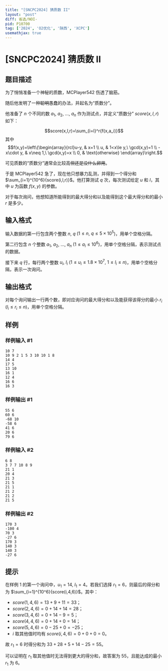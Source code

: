 ```yaml
---
title: "[SNCPC2024] 猜质数 II"
layout: "post"
diff: 省选/NOI-
pid: P10700
tag: ['2024', 'O2优化', '陕西', 'XCPC']
usemathjax: true
---
```


# [SNCPC2024] 猜质数 II
## 题目描述

为了悄悄准备一个神秘的质数，MCPlayer542 伤透了脑筋。

随后他发明了一种~~聪明~~愚蠢的办法，并起名为“质数分”。

他准备了 $n$ 个不同的数 $a_1,\ a_2,\ \ldots,\ a_n$ 作为测试点，并定义“质数分” $score(x,l,r)$ 如下：

$$score(x,l,r)=\sum_{i=l}^r{f(x,a_i)}$$
其中
$$f(x,y)=\left\{\begin{array}{rcl}u-y, & x=1 \\ u, & 1<x\le y,\ \gcd(x,y)=1 \\ -x\cdot y, & x\neq 1,\ \gcd(x,y)=x \\ 0, & \text{otherwise} \end{array}\right.$$

可见质数的“质数分”通常会比较高~~但还是没什么卵用~~。

于是 MCPlayer542 急了，现在他只想暴力乱测，并得到一个得分和 $\sum_{i=1}^{10^6}{score(i,l,r)}$。他打算测试 $q$ 次，每次测试给定 $u$ 和 $l$，其中 $u$ 为函数 $f(x,y)$ 的参数。

对于每次询问，他想知道所能得到的最大得分和以及能得到这个最大得分和的最小 $r$ 是多少。
## 输入格式

输入数据的第一行包含两个整数 $n,\ q$ ($1\le n,\ q\le 5\times 10^5$)，用单个空格分隔。

第二行包含 $n$ 个整数 $a_1,\ a_2,\ \ldots,\ a_n$ ($1\le a_i\le 10^6$)，用单个空格分隔，表示测试点的数据。

接下来 $q$ 行，每行两个整数 $u_i,\ l_i$ ($1\le u_i \le 1.8\times 10^7,\ 1\le l_i\le n$)，用单个空格分隔，表示一次询问。
## 输出格式

对每个询问输出一行两个数，即对应询问的最大得分和以及能获得该得分的最小 $r_i$ ($l_i\le r_i\le n$)，用单个空格分隔。
## 样例

### 样例输入 #1
```
10 7
10 9 2 1 5 3 10 10 1 8
14 4
17 5
13 10
16 1
12 4
16 6
16 3

```
### 样例输出 #1
```
55 6
60 6
-68 10
-58 6
41 6
20 6
79 6

```
### 样例输入 #2
```
6 8
3 7 7 10 8 9
21 1
20 4
21 3
21 5
21 1
21 2
21 2
21 5

```
### 样例输出 #2
```
170 3
-100 4
70 3
-27 6
170 3
140 3
140 3
-27 6

```
## 提示



在样例 1 的第一个询问中，$u_1=14,\ l_1=4$。若我们选择 $r_1=6$，则最后的得分和为 $\sum_{i=1}^{10^6}{score(i,4,6)}$。其中：
- $score(1,4,6)=13+9+11=33$；
- $score(2,4,6)=0+14+14=28$；
- $score(3,4,6)=0+14-9=5$；
- $score(4,4,6)=0+14+0=14$；
- $score(5,4,6)=0-25+0=-25$；
- $i$ 取其他值时均有 $score(i,4,6)=0+0+0=0$。

故 $r_1=6$ 时得分和为 $33+28+5+14-25=55$。

可以证明在 $r_1$ 取其他值时无法得到更大的得分和，故答案为 $55$，且能达成的最小 $r_1$ 为 $6$。
